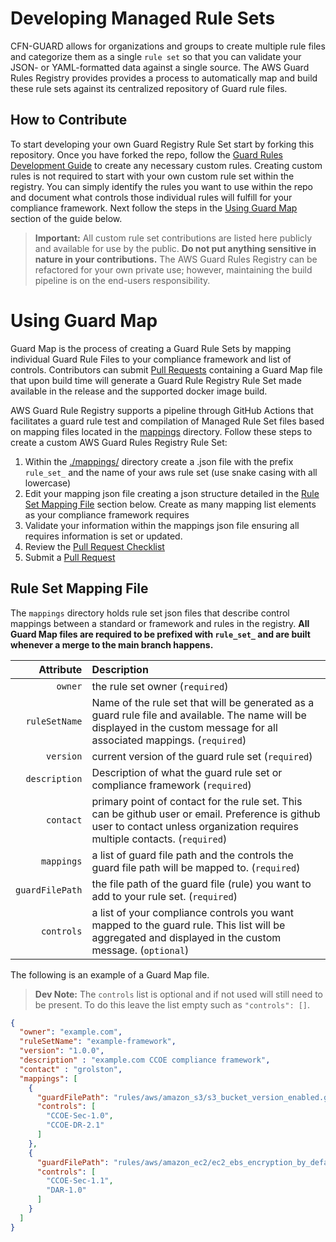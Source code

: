 # Developing Managed Rule Sets

CFN-GUARD allows for organizations and groups to create multiple rule files and categorize them as a single `rule set` so that you can validate your JSON- or YAML-formatted data against a single source. The AWS Guard Rules Registry provides provides a process to automatically map and build these rule sets against its centralized repository of Guard rule files.

## How to Contribute

To start developing your own Guard Registry Rule Set start by forking this repository. Once you have forked the repo, follow the [Guard Rules Development Guide](./GUARD_RULES_DEV_GUIDE.md) to create any necessary custom rules. Creating custom rules is not required to start with your own custom rule set within the registry. You can simply identify the rules you want to use within the repo and document what controls those individual rules will fulfill for your compliance framework. Next follow the steps in the [Using Guard Map](#using-guard-map) section of the guide below.

> **Important:** All custom rule set contributions are listed here publicly and available for use by the public. **Do not put anything sensitive in nature in your contributions.** The AWS Guard Rules Registry can be refactored for your own private use; however, maintaining the build pipeline is on the end-users responsibility.

# Using Guard Map

Guard Map is the process of creating a Guard Rule Sets by mapping individual Guard Rule Files to your compliance framework and list of controls. Contributors can submit [Pull Requests](../CONTRIBUTING.md/#contributing-via-pull) containing a Guard Map file that upon build time will generate a Guard Rule Registry Rule Set made available in the release and the supported docker image build.


AWS Guard Rule Registry supports a pipeline through GitHub Actions that facilitates a guard rule test and compilation of Managed Rule Set files based on mapping files located in the [mappings](/mappings) directory. Follow these steps to create a custom AWS Guard Rules Registry Rule Set:

1. Within the [./mappings/](../mappings/) directory create a .json file with the prefix `rule_set_` and the name of your aws rule set (use snake casing with all lowercase)
2. Edit your mapping json file creating a json structure detailed in the [Rule Set Mapping File](#rule-set-mapping-file) section below. Create as many mapping list elements as your compliance framework requires
3. Validate your information within the mappings json file ensuring all requires information is set or updated.
4. Review the [Pull Request Checklist](../CONTRIBUTING.md/#pull-request-checklist)
5. Submit a [Pull Request](../CONTRIBUTING.md/#contributing-via-pull)

## Rule Set Mapping File

The `mappings` directory holds rule set json files that describe control mappings between a standard or framework and rules in the registry. **All Guard Map files are required to be prefixed with `rule_set_` and are built whenever a merge to the main branch happens.**

| **Attribute** | **Description** |
| ------------: | :-------------- |
| `owner` | the rule set owner (`required`) |
| `ruleSetName` | Name of the rule set that will be generated as a guard rule file and available. The name will be displayed in the custom message for all associated mappings. (`required`) |
| ` version` | current version of the guard rule set (`required`) |
| `description` | Description of what the guard rule set or compliance framework (`required`) |
| `contact` | primary point of contact for the rule set. This can be github user or email. Preference is github user to contact unless organization requires multiple contacts. (`required`) |
| `mappings` | a list of guard file path and the controls the guard file path will be mapped to. (`required`) |
| `guardFilePath` | the file path of the guard file (rule) you want to add to your rule set. (`required`) |
| `controls` | a list of your compliance controls you want mapped to the guard rule. This list will be aggregated and displayed in the custom message. (`optional`) |

The following is an example of a Guard Map file.

> **Dev Note:** The `controls` list is optional and if not used will still need to be present. To do this leave the list empty such as `"controls": []`.

```json
{
  "owner": "example.com",
  "ruleSetName": "example-framework",
  "version": "1.0.0",
  "description" : "example.com CCOE compliance framework",
  "contact" : "grolston",
  "mappings": [
    {
      "guardFilePath": "rules/aws/amazon_s3/s3_bucket_version_enabled.guard",
      "controls": [
        "CCOE-Sec-1.0",
        "CCOE-DR-2.1"
      ]
    },
    {
      "guardFilePath": "rules/aws/amazon_ec2/ec2_ebs_encryption_by_default.guard",
      "controls": [
        "CCOE-Sec-1.1",
        "DAR-1.0"
      ]
    }
  ]
}
```

